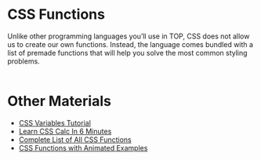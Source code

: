 # CSS Functions

Unlike other programming languages you’ll use in TOP, CSS does not allow us to create our own functions. Instead, the language comes bundled with a list of premade functions that will help you solve the most common styling problems. <br><br>

# Other Materials
- [CSS Variables Tutorial](https://www.youtube.com/watch?v=oZPR_78wCnY)
- [Learn CSS Calc In 6 Minutes](https://www.youtube.com/watch?v=x7EWFoRzAkk)
- [Complete List of All CSS Functions](https://developer.mozilla.org/en-US/docs/Web/CSS/CSS_Functions)
- [CSS Functions with Animated Examples](https://web.dev/min-max-clamp/)